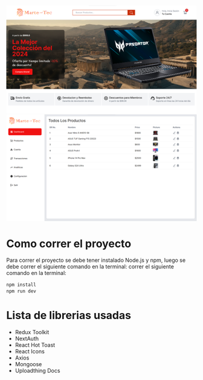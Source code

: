 ![alt text](image.png)
![alt text](image-1.png)

# Como correr el proyecto

Para correr el proyecto se debe tener instalado Node.js y npm, luego se debe correr el siguiente comando en la terminal:
correr el siguiente comando en la terminal:

```bash
npm install
npm run dev
```

# Lista de librerias usadas

- Redux Toolkit
- NextAuth
- React Hot Toast
- React Icons
- Axios
- Mongoose
- Uploadthing Docs
